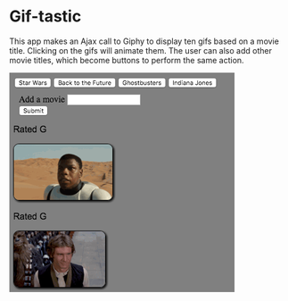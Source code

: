 # Gif-tastic
This app makes an Ajax call to Giphy to display ten gifs based on a movie title. Clicking on the gifs will animate them.
The user can also add other movie titles, which become buttons to perform the same action.

![Gif-tastic](https://github.com/seancapelle/giftastic/blob/master/giftastic.png)
